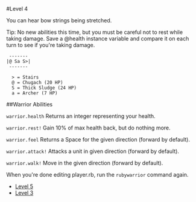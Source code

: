 #Level 4

You can hear bow strings being stretched.

Tip: No new abilities this time, but you must be careful not to rest while taking damage. Save a @health instance variable and compare it on each turn to see if you're taking damage.
```
 -------
|@ Sa S>|
 -------

  > = Stairs
  @ = Chugach (20 HP)
  S = Thick Sludge (24 HP)
  a = Archer (7 HP)
```

##Warrior Abilities

  `warrior.health`
    Returns an integer representing your health.

  `warrior.rest!`
    Gain 10% of max health back, but do nothing more.

  `warrior.feel`
    Returns a Space for the given direction (forward by default).

  `warrior.attack!`
    Attacks a unit in given direction (forward by default).

  `warrior.walk!`
    Move in the given direction (forward by default).


When you're done editing player.rb, run the `rubywarrior` command again.

* [Level 5](https://github.com/anchorageprogramming/rubywarrior/tree/master/level_5)
* [Level 3](https://github.com/anchorageprogramming/rubywarrior/tree/master/level_3)
